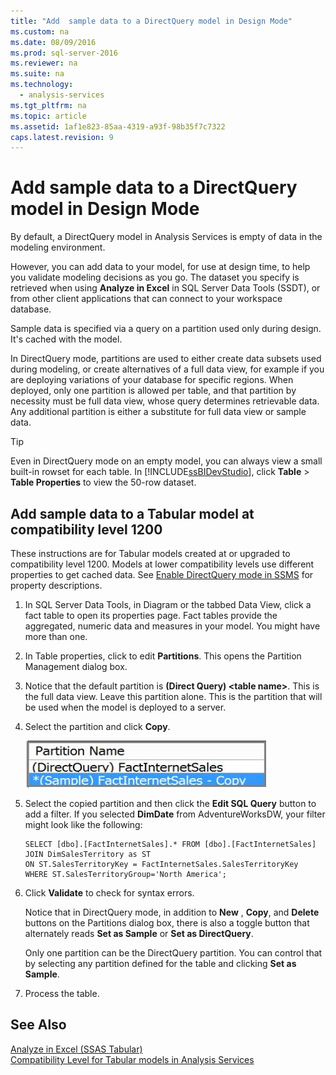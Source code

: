 ```yaml
---
title: "Add  sample data to a DirectQuery model in Design Mode"
ms.custom: na
ms.date: 08/09/2016
ms.prod: sql-server-2016
ms.reviewer: na
ms.suite: na
ms.technology: 
  - analysis-services
ms.tgt_pltfrm: na
ms.topic: article
ms.assetid: 1af1e823-85aa-4319-a93f-98b35f7c7322
caps.latest.revision: 9
---
```

# Add  sample data to a DirectQuery model in Design Mode
By default, a DirectQuery model in Analysis Services is empty of data in the modeling environment.  
  
 However, you can add data to your model, for use at design time, to help you validate  modeling decisions as you go. The dataset you specify is retrieved when using **Analyze in Excel** in SQL Server Data Tools (SSDT), or from other client applications that can connect to your workspace database.  
  
 Sample data is specified via a query on a partition used only during design. It's cached with the model.  
  
 In DirectQuery mode, partitions are used to either create data subsets used during modeling, or create alternatives of a full data view, for example if you are deploying variations of your database for specific regions.  When deployed, only one partition is allowed per table, and that partition by necessity must be full data view, whose query determines retrievable data. Any additional partition is either a substitute for full data view  or sample data.  
  
> [!TIP]  
>  Even in DirectQuery mode on an empty model, you can always view a small built-in rowset for each table. In [!INCLUDE[ssBIDevStudio](../../Topics/TopicNameContainA/tokens/ssBIDevStudio_md.md)], click **Table** > **Table Properties** to view the 50-row dataset.  
  
## Add sample data to a Tabular model at compatibility level 1200  
 These instructions are for Tabular models created at or upgraded to compatibility level 1200. Models at lower compatibility levels use different properties to get cached data. See [Enable DirectQuery mode in SSMS](../../Topics/TopicNameNotContainA/Enable-DirectQuery-mode-in-SSMS.md) for property descriptions.  
  
1.  In SQL Server Data Tools, in Diagram or the tabbed Data View, click a fact table to open its properties page. Fact tables provide the aggregated, numeric data and measures in your model. You might have more than one.  
  
2.  In Table properties, click to edit **Partitions**. This opens the Partition Management dialog box.  
  
3.  Notice that the default partition is **(Direct Query) <table name\>**. This is the full data view. Leave this partition alone. This is the partition that will be used when the model is deployed to a server.  
  
4.  Select the partition and click **Copy**.  
  
     ![ssas&#95;tabularproject&#95;copypartition](../../Topics/TopicNameContainA/images/ssas_tabularproject_copypartition.jpg "ssas_tabularproject_copypartition")  
  
5.  Select the copied partition and then click the **Edit SQL Query** button to add a filter. If you selected **DimDate** from AdventureWorksDW, your filter might look like the following:  
  
    ```  
    SELECT [dbo].[FactInternetSales].* FROM [dbo].[FactInternetSales]  
    JOIN DimSalesTerritory as ST  
    ON ST.SalesTerritoryKey = FactInternetSales.SalesTerritoryKey  
    WHERE ST.SalesTerritoryGroup='North America';  
    ```  
  
6.  Click **Validate** to check for syntax errors.  
  
     Notice that in DirectQuery mode, in addition to **New** , **Copy**, and **Delete** buttons on the Partitions dialog box, there is also a toggle button that alternately reads **Set as Sample** or **Set as DirectQuery**.  
  
     Only one partition can be the DirectQuery partition. You can control that by selecting any partition defined for the table and clicking **Set as Sample**.  
  
7.  Process the table.  
  
## See Also  
 [Analyze in Excel (SSAS Tabular)](../../Topics/TopicNameNotContainA/Analyze-in-Excel--SSAS-Tabular-.md)   
 [Compatibility Level for Tabular models in Analysis Services](../../Topics/TopicNameNotContainA/Compatibility-Level-for-Tabular-models-in-Analysis-Services.md)